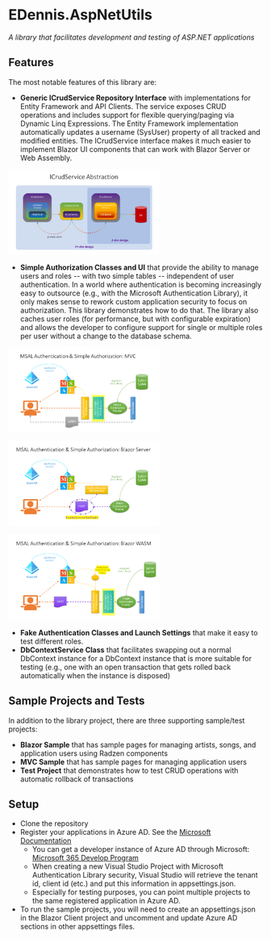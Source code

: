 # EDennis.AspNetUtils
*A library that facilitates development and testing of ASP.NET applications*

## Features
The most notable features of this library are:
- **Generic ICrudService Repository Interface** with implementations for Entity Framework and API Clients.  The service exposes CRUD operations and includes support for flexible querying/paging via Dynamic Linq Expressions.  The Entity Framework implementation automatically updates a username (SysUser) property of all tracked and modified entities.  The ICrudService interface makes it much easier to implement Blazor UI components that can work with Blazor Server or Web Assembly.

<img
  src="https://github.com/denmitchell/EDennis.AspNetUtils/blob/948d417ead5b82281ea84c6514b099b496fb1650/ICrudServiceAbstraction.png"
  alt="ICrudServiceAbstraction"
  title="ICrudServiceAbstraction"
  style="display: inline-block; margin: 0 auto; max-width: 300px">

- **Simple Authorization Classes and UI** that provide the ability to manage users and roles -- with two simple tables -- independent of user authentication.  In a world where authentication is becoming increasingly easy to outsource (e.g., with the Microsoft Authentication Library), it only makes sense to rework custom application security to focus on authorization.  This library demonstrates how to do that.  The library also caches user roles (for performance, but with configurable expiration) and allows the developer to configure support for single or multiple roles per user without a change to the database schema. 

<img
  src="https://github.com/denmitchell/EDennis.AspNetUtils/blob/948d417ead5b82281ea84c6514b099b496fb1650/SimpleAuthorizationMvc.PNG"
  alt="SimpleAuthorization for MVC"
  title="SimpleAuthorization for MVC"
  style="display: inline-block; margin: 0 auto; max-width: 300px">
  
<img
  src="https://github.com/denmitchell/EDennis.AspNetUtils/blob/948d417ead5b82281ea84c6514b099b496fb1650/SimpleAuthorizationBlazorServer.PNG"
  alt="SimpleAuthorization for Blazor Server"
  title="SimpleAuthorization for Blazor Server"
  style="display: inline-block; margin: 0 auto; max-width: 300px">

<img
  src="https://github.com/denmitchell/EDennis.AspNetUtils/blob/948d417ead5b82281ea84c6514b099b496fb1650/SimpleAuthorizationWasm.PNG"
  alt="SimpleAuthorization for Blazor Web Assembly"
  title="SimpleAuthorization for Blazor Web Assembly"
  style="display: inline-block; margin: 0 auto; max-width: 300px">
  
- **Fake Authentication Classes and Launch Settings** that make it easy to test different roles.
- **DbContextService Class** that facilitates swapping out a normal DbContext instance for a DbContext instance that is more suitable for testing (e.g., one with an open transaction that gets rolled back automatically when the instance is disposed)

## Sample Projects and Tests
In addition to the library project, there are three supporting sample/test projects:
- **Blazor Sample** that has sample pages for managing artists, songs, and application users using Radzen components
- **MVC Sample** that has sample pages for managing application users
- **Test Project** that demonstrates how to test CRUD operations with automatic rollback of transactions

## Setup
- Clone the repository
- Register your applications in Azure AD.  See the [Microsoft Documentation](https://learn.microsoft.com/en-us/azure/active-directory/develop/quickstart-register-app)
  - You can get a developer instance of Azure AD through Microsoft: [Microsoft 365 Develop Program](https://learn.microsoft.com/en-us/azure/active-directory/verifiable-credentials/how-to-create-a-free-developer-account)
  - When creating a new Visual Studio Project with Microsoft Authentication Library security, Visual Studio will retrieve the tenant id, client id (etc.) and put this information in appsettings.json.  
  - Especially for testing purposes, you can point multiple projects to the same registered application in Azure AD.
- To run the sample projects, you will need to create an appsettings.json in the Blazor Client project and uncomment and update Azure AD sections in other appsettings files.
